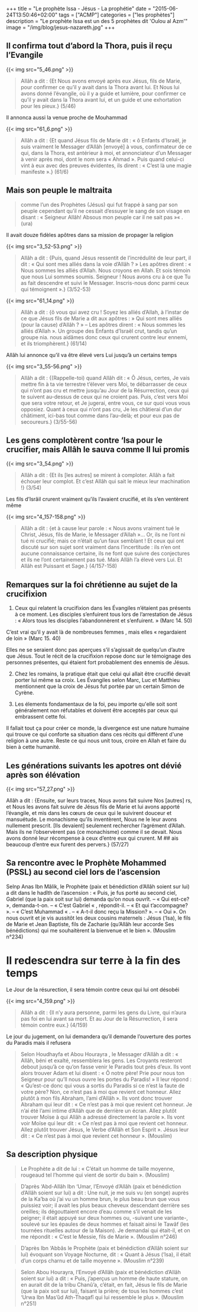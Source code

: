 +++
title = "Le prophète Issa - Jésus - La prophétie"
date = "2015-06-24T13:50:46+02:00"
tags = ["ACMP"]
categories = ["les prophètes"]
description = "Le prophète Issa est un des 5 prophètes dit 'Oulou al Azm'"
image = "/img/blog/jesus-nazareth.jpg"
+++

## Il confirma tout d’abord la Thora, puis il reçu l’Evangile

{{< img src="5_46.png" >}}

>Allâh a dit : {Et Nous avons envoyé après eux Jésus, fils de Marie, pour
confirmer ce qu’il y avait dans la Thora avant lui. Et Nous lui avons donné
l’évangile, où il y a guide et lumière, pour confirmer ce qu’il y avait dans la
Thora avant lui, et un guide et une exhortation pour les pieux.} (5/46)

Il annonca aussi la venue proche de Mouhammad

{{< img src="61_6.png" >}}

>Allâh a dit : {Et quand Jésus fils de Marie dit : « ô Enfants d’Israël, je suis
vraiment le Messager d’Allâh [envoyé] à vous, confirmateur de ce qui, dans la
Thora, est antérieur à moi, et annonciateur d’un Messager à venir après moi,
dont le nom sera « Ahmad ». Puis quand celui-ci vint à eux avec des preuves
évidentes, ils dirent : « C’est là une magie manifeste ».} (61/6)

## Mais son peuple le maltraita

>comme l’un des Prophètes (Jésus) qui fut frappé à sang par son peuple cependant
qu’il ne cessait d’essuyer le sang de son visage en disant : « Seigneur Allâh!
Absous mon peuple car il ne sait pas »« . (ura)

Il avait douze fidèles apôtres dans sa mission de propager la religion

{{< img src="3_52-53.png" >}}

>Allâh a dit : {Puis, quand Jésus ressentit de l’incrédulité de leur part, il dit
: « Qui sont mes alliés dans la voie d’Allâh ? » Les apôtres dirent : « Nous
sommes les alliés d’Allah. Nous croyons en Allah. Et sois témoin que nous Lui
sommes soumis. Seigneur ! Nous avons cru à ce que Tu as fait descendre et suivi
le Messager. Inscris-nous donc parmi ceux qui témoignent ».} (3/52-53)

{{< img src="61_14.png" >}}

>Allâh a dit : {ô vous qui avez cru ! Soyez les alliés d’Allah, à l’instar de ce
que Jésus fils de Marie a dit aux apôtres :  » Qui sont mes alliés (pour la
cause) d’Allâh ?  » – Les apôtres dirent : « Nous sommes les alliés d’Allah ».
Un groupe des Enfants d’Israël crut, tandis qu’un groupe nia. nous aidâmes donc
ceux qui crurent contre leur ennemi, et ils triomphèrent.} (61/14)

Allâh lui annonce qu’il va être élevé vers Lui jusqu’à un certains temps

{{< img src="3_55-56.png" >}}

>Allâh a dit : {(Rappelle-toi) quand Allâh dit : « Ô Jésus, certes, Je vais
mettre fin à ta vie terrestre t’élever vers Moi, te débarrasser de ceux qui
n’ont pas cru et mettre jusqu’au Jour de la Résurrection, ceux qui te suivent
au-dessus de ceux qui ne croient pas. Puis, c’est vers Moi que sera votre
retour, et Je jugerai, entre vous, ce sur quoi vous vous opposiez. Quant à ceux
qui n’ont pas cru, Je les châtierai d’un dur châtiment, ici-bas tout comme dans
l’au-delà; et pour eux pas de secoureurs.} (3/55-56)

## Les gens complotèrent contre ‘Isa pour le crucifier, mais Allâh le sauva comme Il lui promis

{{< img src="3_54.png" >}}

>Allâh a dit : {Et ils [les autres] se mirent à comploter. Allâh a fait échouer
leur complot. Et c’est Allâh qui sait le mieux leur machination !} (3/54)

Les fils d’Isrâil crurent vraiment qu’ils l’avaient crucifié, et ils s’en
ventèrent même

{{< img src="4_157-158.png" >}}

>Allâh a dit : {et à cause leur parole : « Nous avons vraiment tué le Christ,
Jésus, fils de Marie, le Messager d’Allah »… Or, ils ne l’ont ni tué ni
crucifié; mais ce n’était qu’un faux semblant ! Et ceux qui ont discuté sur son
sujet sont vraiment dans l’incertitude : ils n’en ont aucune connaissance
certaine, ils ne font que suivre des conjectures et ils ne l’ont certainement
pas tué. Mais Allâh l’a élevé vers Lui. Et Allâh est Puissant et Sage.}
(4/157-158)

## Remarques sur la foi chrétienne au sujet de la crucifixion

1. Ceux qui relatent la crucifixion dans les Évangiles n’étaient pas présents à
ce moment. Les disciples s’enfuirent tous lors de l’arrestation de Jésus : «
Alors tous les disciples l’abandonnèrent et s’enfuirent. » (Marc 14. 50)

C’est vrai qu’il y avait là de nombreuses femmes , mais elles « regardaient de
loin » (Marc 15. 40)

Elles ne se seraient donc pas aperçues s’il s’agissait de quelqu’un d’autre que
Jésus. Tout le récit de la crucifixion repose donc sur le témoignage des
personnes présentes, qui étaient fort probablement des ennemis de Jésus.

2. Chez les romains, la pratique était que celui qui allait être crucifié devait
porter lui même sa croix. Les Évangiles selon Marc, Luc et Matthieu mentionnent
que la croix de Jésus fut portée par un certain Simon de Cyrène.

3. Les élements fondamentaux de la foi, peu importe qu'elle soit sont
généralement non réfutables et doivent être acceptés par ceux qui embrassent
cette foi.

Il fallait tout ça pour créer ce monde, la divergence est une nature humaine qui
trouve ce qui conforte sa situation dans ces récits qui diffèrent d'une religion
à une autre. Reste ce qui nous unit tous, croire en Allah et faire du bien à
cette humanité.


## Les générations suivants les apotres ont dévié après son élévation

{{< img src="57_27.png" >}}
>
Allâh a dit : {Ensuite, sur leurs traces, Nous avons fait suivre Nos [autres]
rs, et Nous les avons fait suivre de Jésus fils de Marie et lui avons apporté
l’évangile, et mis dans les cœurs de ceux qui le suivirent douceur et
mansuétude. Le monachisme qu’ils inventèrent, Nous ne le leur avons nullement
prescrit. [Ils devaient] seulement rechercher l’agrément d’Allah. Mais ils ne
l’observèrent pas (ce monachisme) comme il se devait. Nous avons donné leur
récompense à ceux d’entre eux qui crurent. M ## ais beaucoup d’entre eux furent
des pervers.} (57/27)

## Sa rencontre avec le Prophète Mohammed (PSSL) au second ciel lors de l’ascension

Selnp Anas Ibn Mâlik, le Prophète (paix et bénédiction d’Allâh soient sur lui) a
dit dans le hadîth de l’ascension : « Puis, je fus porté au second ciel, Gabriel
(que la paix soit sur lui) demanda qu’on nous ouvrît. – « Qui est-ce? »,
demanda-t-on. – « C’est Gabriel « , répondit-il. – « Et qui t’accompagne? ». – «
C’est Muhammad « . – « A-t-il donc reçu la Mission? ». – « Oui ». On nous ouvrit
et je vis aussitôt les deux cousins maternels : Jésus (‘Isa), le fils de Marie
et Jean Baptiste, fils de Zacharie (qu’Allâh leur accorde Ses bénédictions) qui
me souhaitèrent la bienvenue et le bien ». (Mouslim n°234)

# Il redescendra sur terre à la fin des temps

Le Jour de la résurection, il sera témoin contre ceux qui lui ont désobéi

{{< img src="4_159.png" >}}

>Allâh a dit : {Il n’y aura personne, parmi les gens du Livre, qui n’aura pas foi
en lui avant sa mort. Et au Jour de la Résurrection, il sera témoin contre eux.}
(4/159)

Le jour du jugement, on lui demandera qu’il demande l’ouverture des portes du
Paradis mais il refusera

>Selon Houdhayfa et Abou Hourayra , le Messager d’Allâh a dit : « Allâh, béni et
exalté, ressemblera les gens. Les Croyants resteront debout jusqu’à ce qu’on
fasse venir le Paradis tout près d’eux. Ils vont alors trouver Adam et lui
disent : « Ô notre père! Prie pour nous ton Seigneur pour qu’Il nous ouvre les
portes du Paradis! » Il leur répond : « Qu’est-ce donc qui vous a sortis du
Paradis si ce n’est la faute de votre père? Non, ce n’est pas à moi que revient
cet honneur. Allez plutôt à mon fils Abraham, l’ami d’Allâh ». Ils vont donc
trouver Abraham qui leur dit : « Ce n’est pas à moi que revient cet honneur. Je
n’ai été l’ami intime d’Allâh que de derrière un écran. Allez plutôt trouver
Moïse à qui Allâh a adressé directement la parole ». Ils vont voir Moïse qui
leur dit : « Ce n’est pas à moi que revient cet honneur. Allez plutôt trouver
Jésus, le Verbe d’Allâh et Son Esprit ». Jésus leur dit : « Ce n’est pas à moi
que revient cet honneur ». (Mouslim)

## Sa description physique

>Le Prophète a dit de lui : « C’était un homme de taille moyenne, rougeaud tel
l’homme qui vient de sortir du bain ». (Mouslim)

>D’après ‘Abd-Allâh Ibn ‘Umar, l’Envoyé d’Allâh (paix et bénédiction d’Allâh
soient sur lui) a dit : Une nuit, je me suis vu (en songe) auprès de la Ka’ba où
j’ai vu un homme brun, le plus beau brun que vous puissiez voir; il avait les
plus beaux cheveux descendant derrière ses oreilles; ils dégouttaient encore
d’eau comme s’il venait de les peigner; il était appuyé sur deux hommes ou,
-suivant une variante-, soulevé sur les épaules de deux hommes et faisait ainsi
le Tawâf (les tournées rituelles autour de la Maison). Je demandai qui était-il,
et on me répondit : « C’est le Messie, fils de Marie ». (Mouslim n°246)

>D’après Ibn ‘Abbâs le Prophète (paix et bénédiction d’Allâh soient sur lui)
évoquant son Voyage Nocturne, dit : « Quant à Jésus (‘Isa), il était d’un corps
charnu et de taille moyenne ». (Mouslim n°239)

>Selon Abou Hourayra, l’Envoyé d’Allâh (paix et bénédiction d’Allâh soient sur
lui) a dit : « Puis, j’aperçus un homme de haute stature, on en aurait dit de la
tribu Chanû’a, c’était, en fait, Jésus le fils de Marie (que la paix soit sur
lui), faisant la prière; de tous les hommes c’est ‘Urwa Ibn Mas’ûd Ath-Thaqafî
qui lui ressemble le plus ». (Mouslim n°251)
